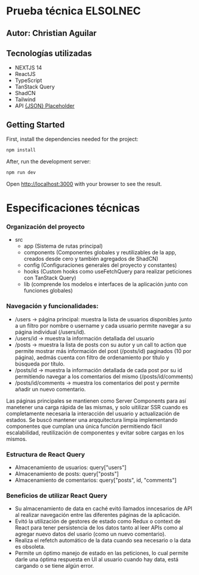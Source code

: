 # Prueba técnica ELSOLNEC
## Autor: Christian Aguilar
## Tecnologías utilizadas
- NEXTJS 14
- ReactJS
- TypeScript
- TanStack Query
- ShadCN
- Tailwind
- API [{JSON} Placeholder](https://jsonplaceholder.typicode.com/)
  
## Getting Started

First, install the dependencies needed for the project:
```bash
npm install
```
After, run the development server:
```bash
npm run dev
```

Open [http://localhost:3000](http://localhost:3000) with your browser to see the result.

# Especificaciones técnicas
### Organización del proyecto
- src
    - app (Sistema de rutas principal)
    - components (Componentes globales y reutilizables de la app, creados desde cero y también agregados de ShadCN)
    - config (Configuraciones generales del proyecto y constantes)
    - hooks (Custom hooks como useFetchQuery para realizar peticiones con TanStack Query)
    - lib (comprende los modelos e interfaces de la aplicación junto con funciones globales)

### Navegación y funcionalidades:
- /users -> página principal: muestra la lista de usuarios disponibles junto a un filtro por nombre o username y cada usuario permite navegar a su página individual (/users/id).
- /users/id -> muestra la información detallada del usuario
- /posts -> muestra la lista de posts con su autor y un call to action que permite mostrar más información del post (/posts/id) paginados (10 por página), aedmás cuenta con filtro de ordenamiento por título y búsqueda por título.
- /posts/id -> muestra la información detallada de cada post por su id permitiendo navegar a los comentarios del mismo (/posts/id/comments)
- /posts/id/comments -> muestra los comentarios del post y permite añadir un nuevo comentario.

Las páginas principales se mantienen como Server Components para así manetener una carga rápida de las mismas, y solo uitilizar SSR cuando es completamente necesaria la interacción del usuario y actualización de estados.
Se buscó mantener una arqquitectura limpia implementando componentes que cumplan una única función permitiendo fácil escalabilidad, reutilización de componentes y evitar sobre cargas en los mismos.
 

### Estructura de React Query
- Almacenamiento de usuarios: query["users"]
- Almacenamiento de posts: query["posts"]
- Almacenamiento de comentarios: query["posts", id, "comments"]
  
### Beneficios de utilizar React Query
- Su almacenamiento de data en caché evitó llamados inncesarios de API al realizar navegación entre las diferentes páginas de la aplicación.
- Evitó la utilización de gestores de estado como Redux o context de React para tener persistencia de los datos tanto al leer APIs como al agregar nuevo datos del usario (como un nuevo comentario).
- Realiza el refetch automático de la data cuando sea necesario o la data es obsoleta.
- Permite un óptimo manejo de estado en las peticiones, lo cual permite darle una óptima respuesta en UI al usuario cuando hay data, está cargando o se tiene algún error.

    
